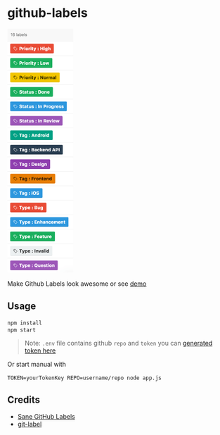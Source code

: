 # github-labels

<img src="https://github.com/Phonbopit/github-labels/blob/master/labels.png" alt="Cover" width="150">

Make Github Labels look awesome or see [demo](https://github.com/Phonbopit/github-labels/labels)

## Usage

```
npm install
npm start
```

> Note: `.env` file contains github `repo` and `token` you can [generated token here](https://github.com/settings/tokens)

Or start manual with

```
TOKEN=yourTokenKey REPO=username/repo node app.js
```

## Credits

- [Sane GitHub Labels](https://medium.com/@dave_lunny/sane-github-labels-c5d2e6004b63#.c1xq2om14)
- [git-label](https://github.com/jasonbellamy/git-label)
